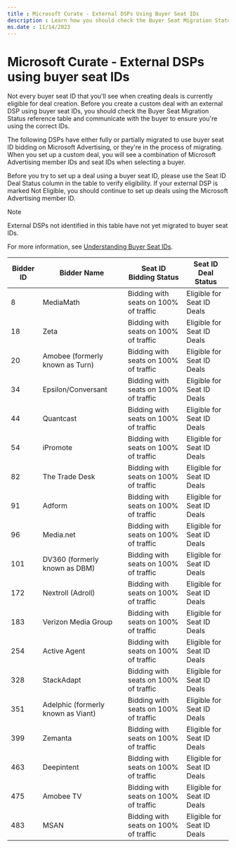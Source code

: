 ```yaml
---
title : Microsoft Curate - External DSPs Using Buyer Seat IDs
description : Learn how you should check the Buyer Seat Migration Status reference table and communicate with the buyer to ensure you're using the correct IDs. 
ms.date : 11/14/2023
---
```



# Microsoft Curate - External DSPs using buyer seat IDs

Not every buyer seat ID that you'll see when creating deals is currently
eligible for deal creation. Before you create a custom deal with an
external DSP using buyer seat IDs, you should check the Buyer Seat
Migration Status reference table and communicate with the buyer to
ensure you're using the correct IDs.

The following DSPs have either fully or partially migrated to use buyer
seat ID bidding on Microsoft Advertising, or they're in the
process of migrating. When you set up a custom deal, you will see a
combination of Microsoft Advertising member IDs and seat IDs
when selecting a buyer.

Before you try to set up a deal using a buyer seat ID, please use the
Seat ID Deal Status column in the table to verify eligibility. If your
external DSP is marked Not Eligible, you should continue to set up deals
using the Microsoft Advertising member ID.

> [!NOTE]
> External DSPs not identified in this table have not yet migrated to buyer seat IDs.

For more information, see [Understanding
Buyer Seat IDs](understanding-buyer-seat-ids.md).

| Bidder ID | Bidder Name | Seat ID Bidding Status | Seat ID Deal Status |
|---|---|---|---|
| 8 | MediaMath | Bidding with seats on 100% of traffic | Eligible for Seat ID Deals |
| 18 | Zeta | Bidding with seats on 100% of traffic | Eligible for Seat ID Deals |
| 20 | Amobee (formerly known as Turn) | Bidding with seats on 100% of traffic | Eligible for Seat ID Deals |
| 34 | Epsilon/Conversant | Bidding with seats on 100% of traffic | Eligible for Seat ID Deals |
| 44 | Quantcast | Bidding with seats on 100% of traffic | Eligible for Seat ID Deals |
| 54 | iPromote | Bidding with seats on 100% of traffic | Eligible for Seat ID Deals |
| 82 | The Trade Desk | Bidding with seats on 100% of traffic | Eligible for Seat ID Deals |
| 91 | Adform | Bidding with seats on 100% of traffic | Eligible for Seat ID Deals |
| 96 | Media.net | Bidding with seats on 100% of traffic | Eligible for Seat ID Deals |
| 101 | DV360 (formerly known as DBM) | Bidding with seats on 100% of traffic | Eligible for Seat ID Deals |
| 172 | Nextroll (Adroll) | Bidding with seats on 100% of traffic | Eligible for Seat ID Deals |
| 183 | Verizon Media Group | Bidding with seats on 100% of traffic | Eligible for Seat ID Deals |
| 254 | Active Agent | Bidding with seats on 100% of traffic | Eligible for Seat ID Deals |
| 328 | StackAdapt | Bidding with seats on 100% of traffic | Eligible for Seat ID Deals |
| 351 | Adelphic (formerly known as Viant) | Bidding with seats on 100% of traffic | Eligible for Seat ID Deals |
| 399 | Zemanta | Bidding with seats on 100% of traffic | Eligible for Seat ID Deals |
| 463 | Deepintent | Bidding with seats on 100% of traffic | Eligible for Seat ID Deals |
| 475 | Amobee TV | Bidding with seats on 100% of traffic | Eligible for Seat ID Deals |
| 483 | MSAN | Bidding with seats on 100% of traffic | Eligible for Seat ID Deals |
